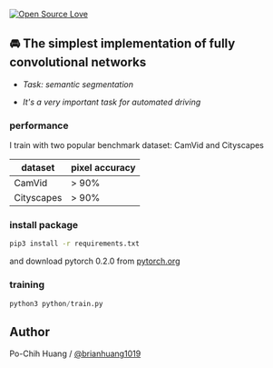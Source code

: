 [![Open Source Love](https://badges.frapsoft.com/os/v1/open-source-150x25.png?v=103)](https://github.com/ellerbrock/open-source-badges/)

## 🚘 The simplest implementation of fully convolutional networks


- *Task: semantic segmentation*

- *It's a very important task for automated driving*

### performance
I train with two popular benchmark dataset: CamVid and Cityscapes

|dataset|pixel accuracy|
|---|---
|CamVid|> 90%
|Cityscapes|> 90%

### install package
```bash
pip3 install -r requirements.txt
```

and download pytorch 0.2.0 from [pytorch.org](pytorch.org)

### training
```python
python3 python/train.py
```

## Author
Po-Chih Huang / [@brianhuang1019](http://brianhuang1019.github.io/)
